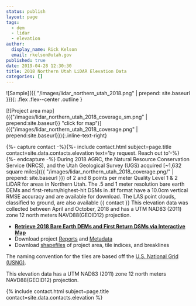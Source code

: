 ```yaml
---
status: publish
layout: page
tags:
  - dem
  - lidar
  - elevation
author:
  display_name: Rick Kelson
  email: rkelson@utah.gov
published: true
date: 2019-04-28 12:30:30
title: 2018 Northern Utah LiDAR Elevation Data
categories: []
---
```


![Sample]({{ "/images/lidar_northern_utah_2018.png" | prepend: site.baseurl }}){: .flex .flex--center .outline }

[![Project area map]({{"/images/lidar_northern_utah_2018_coverage_sm.png" | prepend:site.baseurl}} "click for map")]({{"/images/lidar_northern_utah_2018_coverage.png" | prepend:site.baseurl}}){:.inline-text-right}

{%- capture contact -%}{%- include contact.html subject=page.title contact=site.data.contacts.elevation text='by request. Reach out to'-%}
{%- endcapture -%}
During 2018 AGRC, the Natural Resource Conservation Service (NRCS), and the Utah Geological Survey (UGS) acquired [~1,632 square miles]({{ "/images/lidar_northern_utah_2018_coverage.png/" | prepend: site.baseurl }}) of 2 and 8 points per meter Quality Level 1 & 2 LiDAR for areas in Northern Utah. The .5 and 1 meter resolution bare earth DEMs and first-return/highest-hit DSMs in .tif format have a 10.0cm vertical RMSE accuracy and are available for download. The LAS point clouds, classified to ground, are also available {{ contact }} This elevation data was collected between April and October, 2018 and has a UTM NAD83 (2011) zone 12 north meters NAVD88(GEOID12) projection.

<ul class="dotless">
  <li>
    <strong>
      <i class="fa fa-download"></i> <a href="https://raster.utah.gov/?catGroup=.5%20Meter%20%7B2018%20Northern%20Utah%20LiDAR%7D,1%20Meter%20%7B2018%20Northern%20Utah%20LiDAR%7D&title=Northern%20Utah%202018%20LiDAR" target="_blank">Retrieve 2018 Bare Earth DEMs and First Return DSMs via Interactive Map</a>
    </strong>
  </li>
  <li>
    <i class="fa fa-download"></i> Download project <a href="https://storage.googleapis.com/state-of-utah-sgid-downloads/lidar/northern-utah-2018/NorthernUtah_2018_Reports.zip" target="_blank">Reports</a> and
      <a href="https://storage.googleapis.com/state-of-utah-sgid-downloads/lidar/northern-utah-2018/NorthernUtah_2018_Metadata.zip" target="_blank">Metadata</a>
  </li>
  <li>
    <i class="fa fa-download"></i> Download <a href="https://storage.googleapis.com/state-of-utah-sgid-downloads/lidar/northern-utah-2018/NorthernUtah_2018_shps.zip" target="_blank">shapefiles</a> of project area, tile indices, and breaklines
  </li>
</ul>

The naming convention for the tiles are based off the [U.S. National Grid (USNG)](https://www.fgdc.gov/usng/how-to-read-usng/index_html).

This elevation data has a UTM NAD83 (2011) zone 12 north meters NAVD88(GEOID12) projection.

{% include contact.html subject=page.title contact=site.data.contacts.elevation %}
